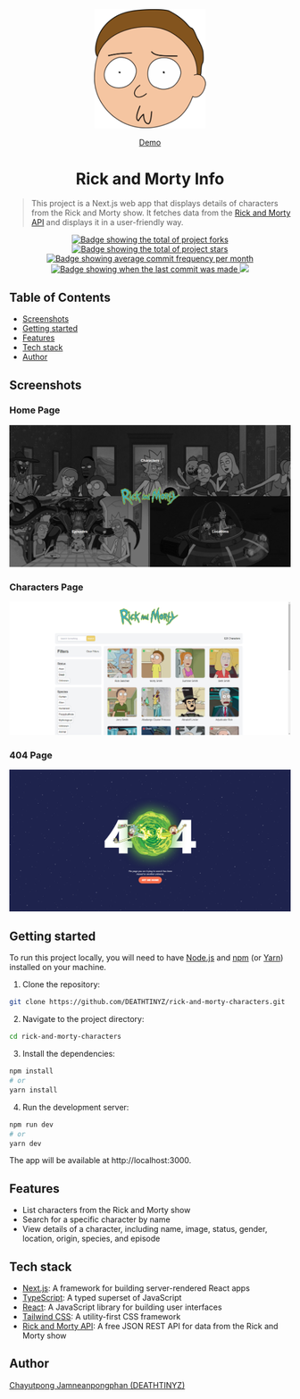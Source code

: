 <div align="center" id="top">
<img src='/public/assets/readme.png' width='200'/>

<a href="https://rick-and-mortyinfo.vercel.app/">Demo</a>

</div>

<div align="center">
  <h1>Rick and Morty Info</h1>
</div>

> This project is a Next.js web app that displays details of characters from the Rick and Morty show. It fetches data from the [Rick and Morty API](https://rickandmortyapi.com/) and displays it in a user-friendly way.

<p align="center">
  <a href="https://github.com/DEATHTINYZ/ping-pong/fork" target="_blank">
    <img src="https://img.shields.io/github/forks/DEATHTINYZ/rickandmortyinfo?" alt="Badge showing the total of project forks"/>
  </a>

  <a href="https://github.com/DEATHTINYZ/rickandmortyinfo/stargazers" target="_blank">
    <img src="https://img.shields.io/github/stars/DEATHTINYZ/rickandmortyinfo?" alt="Badge showing the total of project stars"/>
  </a>

  <a href="https://github.com/DEATHTINYZ/rickandmortyinfo/commits/main" target="_blank">
    <img src="https://img.shields.io/github/commit-activity/m/DEATHTINYZ/rickandmortyinfo?" alt="Badge showing average commit frequency per month"/>
  </a>

  <a href="https://github.com/DEATHTINYZ/rickandmortyinfo/commits/main" target="_blank">
    <img src="https://img.shields.io/github/last-commit/DEATHTINYZ/rickandmortyinfo?" alt="Badge showing when the last commit was made"/>
  </a>

  <img src='https://wakatime.com/badge/user/59564192-3b33-4d25-b612-a7ef7bd0c4d7/project/00a8cb96-adfb-4f1d-a0c5-e0c1e57ee755.svg' />
</p>

## Table of Contents

- [Screenshots](#screenshots)
- [Getting started](#getting-started)
- [Features](#features)
- [Tech stack](#tech-stack)
- [Author](#author)

## Screenshots

### Home Page

![Example screenshot](/public/assets/example-1.png)

### Characters Page

![Example screenshot](/public/assets/example-2.png)

### 404 Page

![Example screenshot](/public/assets/example-3.png)

## Getting started

To run this project locally, you will need to have [Node.js](https://nodejs.org/en/) and [npm](https://www.npmjs.com/) (or [Yarn](https://yarnpkg.com/)) installed on your machine.

1. Clone the repository:

```bash
git clone https://github.com/DEATHTINYZ/rick-and-morty-characters.git
```

2. Navigate to the project directory:

```bash
cd rick-and-morty-characters
```

3. Install the dependencies:

```bash
npm install
# or
yarn install
```

4. Run the development server:

```bash
npm run dev
# or
yarn dev
```

The app will be available at http://localhost:3000.

## Features

- List characters from the Rick and Morty show
- Search for a specific character by name
- View details of a character, including name, image, status, gender, location, origin, species, and episode

## Tech stack

- [Next.js](https://nextjs.org/): A framework for building server-rendered React apps
- [TypeScript](https://www.typescriptlang.org/): A typed superset of JavaScript
- [React](https://reactjs.org/): A JavaScript library for building user interfaces
- [Tailwind CSS](https://tailwindcss.com/): A utility-first CSS framework
- [Rick and Morty API](https://rickandmortyapi.com/): A free JSON REST API for data from the Rick and Morty show

## Author

[Chayutpong Jamneanpongphan (DEATHTINYZ)](https://www.instagram.com/ur.ddream/)
